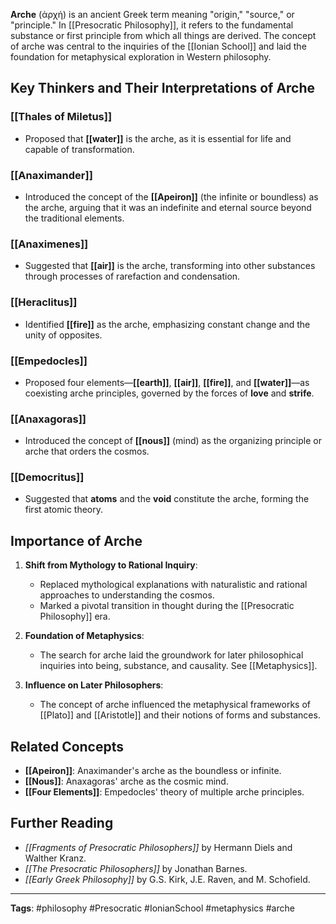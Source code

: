 **Arche** (ἀρχή) is an ancient Greek term meaning "origin," "source," or "principle." In [[Presocratic Philosophy]], it refers to the fundamental substance or first principle from which all things are derived. The concept of arche was central to the inquiries of the [[Ionian School]] and laid the foundation for metaphysical exploration in Western philosophy.

## Key Thinkers and Their Interpretations of Arche
### [[Thales of Miletus]]
- Proposed that **[[water]]** is the arche, as it is essential for life and capable of transformation.

### [[Anaximander]]
- Introduced the concept of the **[[Apeiron]]** (the infinite or boundless) as the arche, arguing that it was an indefinite and eternal source beyond the traditional elements.

### [[Anaximenes]]
- Suggested that **[[air]]** is the arche, transforming into other substances through processes of rarefaction and condensation.

### [[Heraclitus]]
- Identified **[[fire]]** as the arche, emphasizing constant change and the unity of opposites.

### [[Empedocles]]
- Proposed four elements—**[[earth]]**, **[[air]]**, **[[fire]]**, and **[[water]]**—as coexisting arche principles, governed by the forces of **love** and **strife**.

### [[Anaxagoras]]
- Introduced the concept of **[[nous]]** (mind) as the organizing principle or arche that orders the cosmos.

### [[Democritus]]
- Suggested that **atoms** and the **void** constitute the arche, forming the first atomic theory.

## Importance of Arche
1. **Shift from Mythology to Rational Inquiry**:
   - Replaced mythological explanations with naturalistic and rational approaches to understanding the cosmos.
   - Marked a pivotal transition in thought during the [[Presocratic Philosophy]] era.

2. **Foundation of Metaphysics**:
   - The search for arche laid the groundwork for later philosophical inquiries into being, substance, and causality. See [[Metaphysics]].

3. **Influence on Later Philosophers**:
   - The concept of arche influenced the metaphysical frameworks of [[Plato]] and [[Aristotle]] and their notions of forms and substances.

## Related Concepts
- **[[Apeiron]]**: Anaximander's arche as the boundless or infinite.
- **[[Nous]]**: Anaxagoras' arche as the cosmic mind.
- **[[Four Elements]]**: Empedocles' theory of multiple arche principles.

## Further Reading
- *[[Fragments of Presocratic Philosophers]]* by Hermann Diels and Walther Kranz.
- *[[The Presocratic Philosophers]]* by Jonathan Barnes.
- *[[Early Greek Philosophy]]* by G.S. Kirk, J.E. Raven, and M. Schofield.

---

**Tags**: #philosophy #Presocratic #IonianSchool #metaphysics #arche